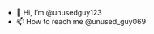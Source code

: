 - 👋 Hi, I’m @unusedguy123
- 📫 How to reach me @unused_guy069

<!---
unusedguy123/unusedguy123 is a ✨ special ✨ repository because its `README.md` (this file) appears on your GitHub profile.
You can click the Preview link to take a look at your changes.
--->
